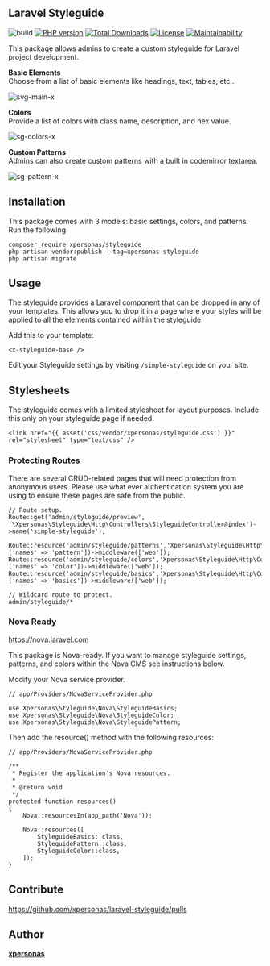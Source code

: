 ## Laravel Styleguide
![build](https://github.com/xpersonas/laravel-styleguide/workflows/build/badge.svg)
[![PHP version](https://badge.fury.io/ph/xpersonas%2Flaravel-styleguide.svg)](https://badge.fury.io/ph/xpersonas%2Flaravel-styleguide)
[![Total Downloads](https://poser.pugx.org/xpersonas/laravel-styleguide/downloads)](//packagist.org/packages/xpersonas/laravel-styleguide)
[![License](https://poser.pugx.org/xpersonas/laravel-styleguide/license)](https://github.com/xpersonas/laravel-styleguide/blob/master/LICENSE.txt)
[![Maintainability](https://api.codeclimate.com/v1/badges/1285e02e470cea7d401d/maintainability)](https://codeclimate.com/github/xpersonas/laravel-styleguide/maintainability)

This package allows admins to create a custom styleguide for Laravel project development. 

**Basic Elements**  
Choose from a list of basic elements like headings, text, tables, etc.. 

![svg-main-x](https://user-images.githubusercontent.com/5023924/88303382-96958f00-cccc-11ea-8a8a-5b86f75fb556.jpg)

**Colors**  
Provide a list of colors with class name, description, and hex value.

![sg-colors-x](https://user-images.githubusercontent.com/5023924/88303381-96958f00-cccc-11ea-9bca-c42a90494b22.jpg)

**Custom Patterns**  
Admins can also create custom patterns with a built in codemirror textarea. 

![sg-pattern-x](https://user-images.githubusercontent.com/5023924/88303380-95fcf880-cccc-11ea-9c65-05a2f0302329.jpg)

## Installation

This package comes with 3 models: basic settings, colors, and patterns. Run the following 

```
composer require xpersonas/styleguide
php artisan vendor:publish --tag=xpersonas-styleguide
php artisan migrate
```

## Usage

The styleguide provides a Laravel component that can be dropped in any of your templates. This allows you to drop it in a page where your styles will be applied to all the elements contained within the styleguide.

Add this to your template:
```
<x-styleguide-base />
```

Edit your Styleguide settings by visiting `/simple-styleguide` on your site.

## Stylesheets

The styleguide comes with a limited stylesheet for layout purposes. Include this only on your styleguide page if needed.

```
<link href="{{ asset('css/vendor/xpersonas/styleguide.css') }}" rel="stylesheet" type="text/css" />
```

### Protecting Routes

There are several CRUD-related pages that will need protection from anonymous users. Please use what ever authentication system you are using to ensure these pages are safe from the public.

```
// Route setup.
Route::get('admin/styleguide/preview', '\Xpersonas\Styleguide\Http\Controllers\StyleguideController@index')->name('simple-styleguide');

Route::resource('admin/styleguide/patterns','Xpersonas\Styleguide\Http\Controllers\StyleguidePatternController', ['names' => 'pattern'])->middleware(['web']);
Route::resource('admin/styleguide/colors','Xpersonas\Styleguide\Http\Controllers\StyleguideColorController', ['names' => 'color'])->middleware(['web']);
Route::resource('admin/styleguide/basics','Xpersonas\Styleguide\Http\Controllers\StyleguideBasicsController', ['names' => 'basics'])->middleware(['web']);

// Wildcard route to protect.
admin/styleguide/*
```

### Nova Ready ###
https://nova.laravel.com

This package is Nova-ready. If you want to manage styleguide settings, patterns, and colors within the Nova CMS see instructions below.

Modify your Nova service provider.
```
// app/Providers/NovaServiceProvider.php

use Xpersonas\Styleguide\Nova\StyleguideBasics;
use Xpersonas\Styleguide\Nova\StyleguideColor;
use Xpersonas\Styleguide\Nova\StyleguidePattern;
```

Then add the resource() method with the following resources:

```
// app/Providers/NovaServiceProvider.php

/**
 * Register the application's Nova resources.
 *
 * @return void
 */
protected function resources()
{
    Nova::resourcesIn(app_path('Nova'));

    Nova::resources([
        StyleguideBasics::class,
        StyleguidePattern::class,
        StyleguideColor::class,
    ]);
}
```

## Contribute

https://github.com/xpersonas/laravel-styleguide/pulls

## Author

**[xpersonas](mailto:justin.neel@gmail.com)**
